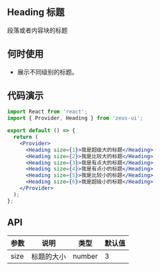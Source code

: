 ## Heading 标题

段落或者内容块的标题

## 何时使用

- 展示不同级别的标题。

## 代码演示

```jsx
import React from 'react';
import { Provider, Heading } from 'zeus-ui';

export default () => {
  return (
    <Provider>
      <Heading size={1}>我是超级大的标题</Heading>
      <Heading size={2}>我是比较大的标题</Heading>
      <Heading size={3}>我是有点大的标题</Heading>
      <Heading size={4}>我是有点小的标题</Heading>
      <Heading size={5}>我是比较小的标题</Heading>
      <Heading size={6}>我是超级小的标题</Heading>
    </Provider>
  );
};
```

## API

| 参数 | 说明       | 类型   | 默认值 |
| ---- | ---------- | ------ | ------ |
| size | 标题的大小 | number | 3      |
